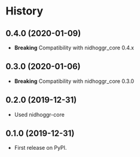 # History

## 0.4.0 (2020-01-09)

* **Breaking** Compatibility with nidhoggr_core 0.4.x

## 0.3.0 (2020-01-06)

* **Breaking** Compatibility with nidhoggr_core 0.3.0

## 0.2.0 (2019-12-31)

* Used nidhoggr-core

## 0.1.0 (2019-12-31)

* First release on PyPI.
